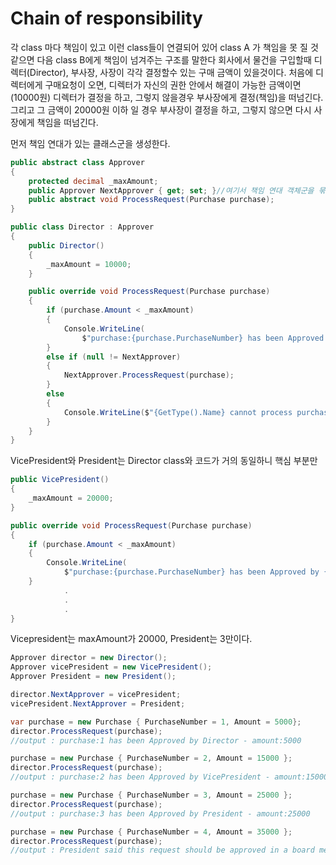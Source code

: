 # Chain of responsibility
 각 class 마다 책임이 있고 이런 class들이 연결되어 있어 class A 가 책임을 못 질 것 같으면 다음 class B에게 책임이 넘겨주는 구조를 말한다
 회사에서 물건을 구입할때 디렉터(Director), 부사장, 사장이 각각 결정할수 있는 구매 금액이 있을것이다.
 처음에 디렉터에게 구매요청이 오면, 디렉터가 자신의 권한 안에서 해결이 가능한 금액이면 (10000원) 디렉터가 결정을 하고, 그렇지 않을경우 부사장에게 결정(책임)을 떠넘긴다. 그리고 그 금액이 20000원 이하 일 경우 부사장이 결정을 하고, 그렇지 않으면 다시 사장에게 책임을 떠넘긴다.

먼저 책임 연대가 있는 클래스군을 생성한다.
```csharp
public abstract class Approver
{
    protected decimal _maxAmount;
    public Approver NextApprover { get; set; }//여기서 책임 연대 객체군을 묶는다!
    public abstract void ProcessRequest(Purchase purchase);
}
```

```csharp
public class Director : Approver
{
    public Director()
    {
        _maxAmount = 10000;
    }

    public override void ProcessRequest(Purchase purchase)
    {
        if (purchase.Amount < _maxAmount)
        {
            Console.WriteLine(
                $"purchase:{purchase.PurchaseNumber} has been Approved by {GetType().Name} - amount:{purchase.Amount}");
        }
        else if (null != NextApprover)
        {
            NextApprover.ProcessRequest(purchase);
        }
        else
        {
            Console.WriteLine($"{GetType().Name} cannot process purchase number:{purchase.PurchaseNumber} because it's amount is more than {_maxAmount}");
        }
    }
}

```
VicePresident와 President는 Director class와 코드가 거의 동일하니 핵심 부분만
```csharp
public VicePresident()
{
    _maxAmount = 20000;
}

public override void ProcessRequest(Purchase purchase)
{
    if (purchase.Amount < _maxAmount)
    {
        Console.WriteLine(
            $"purchase:{purchase.PurchaseNumber} has been Approved by {GetType().Name} - amount:{purchase.Amount}");
    }
			.
			.
			.
}
```
Vicepresident는 maxAmount가 20000, President는 3만이다.

```csharp
Approver director = new Director();
Approver vicePresident = new VicePresident();
Approver President = new President();

director.NextApprover = vicePresident;
vicePresident.NextApprover = President;

var purchase = new Purchase { PurchaseNumber = 1, Amount = 5000};
director.ProcessRequest(purchase);
//output : purchase:1 has been Approved by Director - amount:5000

purchase = new Purchase { PurchaseNumber = 2, Amount = 15000 };
director.ProcessRequest(purchase);
//output : purchase:2 has been Approved by VicePresident - amount:15000

purchase = new Purchase { PurchaseNumber = 3, Amount = 25000 };
director.ProcessRequest(purchase);
//output : purchase:3 has been Approved by President - amount:25000

purchase = new Purchase { PurchaseNumber = 4, Amount = 35000 };
director.ProcessRequest(purchase);
//output : President said this request should be approved in a board meeting
```